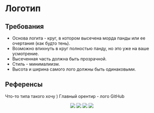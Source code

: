 # Логотип

## Требования

- Основа логита - круг, в котором высечена морда панды или ее очертания (как будто тень).
- Возможно впихнуть в круг полностью панду, но это уже на ваше усмотрение. 
- Высеченная часть должна быть прозрачной. 
- Стиль - минималиизм. 
- Высота и ширина самого лого должны быть одинаковыми. 

## Референсы
Что-то типа такого хочу )
Главный орентир - лого GitHub
<div align="center">
  <img src="https://cdn-icons-png.flaticon.com/512/25/25231.png" />
  <img src="https://www.creativefabrica.com/wp-content/uploads/2020/02/16/Panda-Logo-Graphics-1-2-580x386.jpg" />
  <img src="https://www.creativefabrica.com/wp-content/uploads/2020/02/10/Panda-Logo-Graphics-1.jpg" />
  <img src="https://media.istockphoto.com/id/1338828766/vector/abstract-puppy-face-negative-space-logo-design-negative-space-minimalistic-flat-shelter-pet.jpg?s=612x612&w=0&k=20&c=YTheo_RUwhHR-nraB11QKL9_HjhLXWzX49wth2qWOcI=" />
</div>
